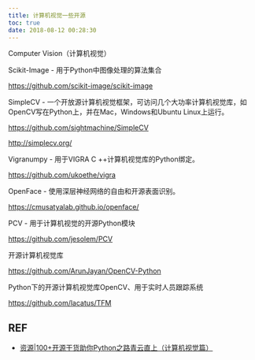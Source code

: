 ```yaml
---
title: 计算机视觉一些开源
toc: true
date: 2018-08-12 00:28:30
---
```

Computer Vision（计算机视觉）

Scikit-Image - 用于Python中图像处理的算法集合

https://github.com/scikit-image/scikit-image



SimpleCV - 一个开放源计算机视觉框架，可访问几个大功率计算机视觉库，如OpenCV写在Python上，并在Mac，Windows和Ubuntu Linux上运行。

https://github.com/sightmachine/SimpleCV

http://simplecv.org/



Vigranumpy - 用于VIGRA C ++计算机视觉库的Python绑定。

https://github.com/ukoethe/vigra



OpenFace - 使用深层神经网络的自由和开源表面识别。

https://cmusatyalab.github.io/openface/



PCV - 用于计算机视觉的开源Python模块

https://github.com/jesolem/PCV



开源计算机视觉库

https://github.com/ArunJayan/OpenCV-Python



Python下的开源计算机视觉库OpenCV、用于实时人员跟踪系统

https://github.com/lacatus/TFM


## REF

- [资源|100+开源干货助你Python之路青云直上（计算机视觉篇）](http://www.sohu.com/a/129269253_642762)
